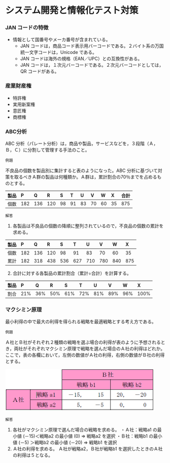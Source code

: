# システム開発と情報化テスト対策

### JAN コードの特徴
- 情報として国番号やメーカ番号が含まれている。
  - JAN コードは，商品コード表示用バーコードである。２バイト系の万国 統一文字コードは，Unicode である。
  - JAN コードは海外の規格（EAN／UPC）との互換性がある。
  - JAN コードは，１次元バーコードである。２次元バーコードとしては，QR コードがある。

### 産業財産権
- 特許権
- 実用新案権
- 意匠権
- 商標権

### ABC分析
ABC 分析（パレート分析）は，商品や製品，サービスなどを，３段階（Ａ，Ｂ，Ｃ）に分割して管理する手法のこと。

` 例題 `

不良品の個数を製品別に集計すると表のようになった。ABC 分析に基づいて対策を取るべきＡ群の製品は何種類か。Ａ群は，累計割合の70％までを占めるものとする。

| 製品 | P | Q | R | S | T | U | V | W | X | 合計 |
| :--- | :--- | :--- | :--- | :--- | :--- | :--- | :--- | :--- | :--- | :--- |
| 個数 | 182 | 136 | 120 | 98 | 91 | 83 | 70 | 60 | 35 | 875|

`解答`
1) 各製品は不良品の個数の降順に整列されているので，不良品の個数の累計を求める。

| 製品 | P | Q | R | S | T | U | V | W | X |
| :--- | :--- | :--- | :--- | :--- | :--- | :--- | :--- | :--- | :--- |
| 個数 | 182 | 136 | 120 | 98 | 91 | 83 | 70 | 60 | 35 | 875|
| 累計 | 182 | 318 | 438 | 536 | 627 | 710 | 780 | 840 | 875 |

2) 合計に対する各製品の累計割合（累計÷合計）を計算する。

| 製品 | P | Q | R | S | T | U | V | W | X |
| :--- | :--- | :--- | :--- | :--- | :--- | :--- | :--- | :--- | :--- |
| 割合 | 21% | 36% | 50% | 61% | 72% | 81% | 89% | 96% | 100% |

### マクシミン原理
最小利得の中で最大の利得を得られる戦略を最適戦略とする考え方である。

`例題`

Ａ社とＢ社がそれぞれ２種類の戦略を選ぶ場合の利得が表のように予想されるとき，両社がそれぞれマクシミン原理で戦略を選んだ場合のＡ社の利得はどれか。ここで，表の各欄において，左側の数値がＡ社の利得，右側の数値がＢ社の利得とする。

![マクシミリン原理](マクシミリン原理.png)

`解答`
1) 各社がマクシミン原理で選んだ場合の戦略を求める。
・Ａ社：戦略a1 の最小値 (－15)＜戦略a2 の最小値 (0) ⇒ 戦略a2 を選択
・Ｂ社：戦略b1 の最小値 (－5) ＞戦略b2 の最小値 (－20) ⇒ 戦略b1 を選択
2) Ａ社の利得を求める。
Ａ社が戦略a2，Ｂ社が戦略b1 を選択したときのＡ社の利得は５となる。

















